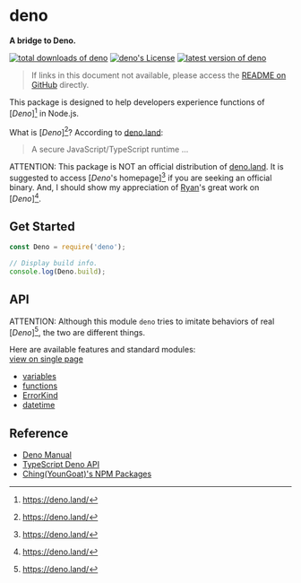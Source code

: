 #	deno
__A bridge to Deno.__

[![total downloads of deno](https://img.shields.io/npm/dt/deno.svg)](https://www.npmjs.com/package/deno)
[![deno's License](https://img.shields.io/npm/l/deno.svg)](https://www.npmjs.com/package/deno)
[![latest version of deno](https://img.shields.io/npm/v/deno.svg)](https://www.npmjs.com/package/deno)

>	If links in this document not available, please access the [README on GitHub](./README.md) directly.

This package is designed to help developers experience functions of [*Deno*][^deno] in Node.js.

What is [*Deno*][^deno]? According to [deno.land](https://deno.land/manual.html):
> A secure JavaScript/TypeScript runtime ...

ATTENTION: This package is NOT an official distribution of [deno.land](https://deno.land/). It is suggested to access [*Deno*'s homepage][^deno] if you are seeking an official binary. And, I should show my appreciation of [Ryan](https://www.npmjs.com/~ry)'s great work on [*Deno*][^deno].

##  Get Started

```javascript
const Deno = require('deno');

// Display build info.
console.log(Deno.build);
```

##  API

ATTENTION: Although this module `deno` tries to imitate behaviors of real [*Deno*][^deno], the two are different things.

Here are available features and standard modules:  
[view on single page](docs/all.md)
* [variables](docs/variables.md)
*	[functions](docs/functions.md)	
*	[ErrorKind](docs/ErrorKind.md)	
* [datetime](docs/datetime.md)

##	Reference

*	[Deno Manual](https://deno.land/manual.html)
*	[TypeScript Deno API](https://deno.land/typedoc/index.html)
* [Ching(YounGoat)'s NPM Packages](https://github.com/YounGoat/articles/blob/master/2019/npm.md)

[^deno]: https://deno.land/
